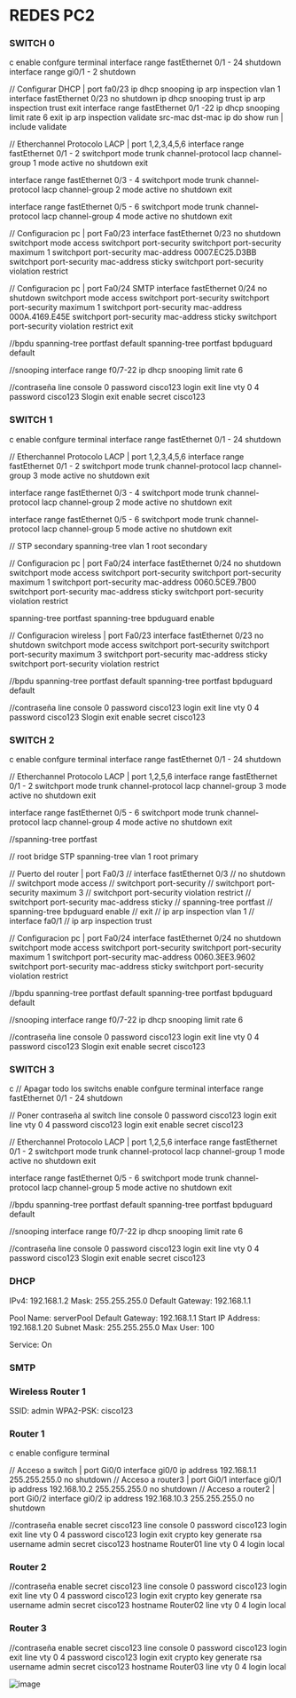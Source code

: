 # REDES PC2 

### SWITCH 0
c
enable
confgure terminal
interface range fastEthernet 0/1 - 24
shutdown
interface range gi0/1 - 2
shutdown

// Configurar DHCP | port fa0/23
ip dhcp snooping
ip arp inspection vlan 1
interface fastEthernet 0/23
no shutdown
ip dhcp snooping trust
ip arp inspection trust
exit
interface range fastEthernet 0/1 -22
ip dhcp snooping limit rate 6
exit
ip arp inspection validate src-mac dst-mac ip
do show run | include validate 

// Etherchannel Protocolo LACP | port 1,2,3,4,5,6
interface range fastEthernet 0/1 - 2
switchport mode trunk
channel-protocol lacp
channel-group 1 mode active
no shutdown
exit


interface range fastEthernet 0/3 - 4
switchport mode trunk
channel-protocol lacp
channel-group 2 mode active
no shutdown
exit


interface range fastEthernet 0/5 - 6
switchport mode trunk
channel-protocol lacp
channel-group 4 mode active
no shutdown
exit


// Configuracion pc | port Fa0/23
interface fastEthernet 0/23
no shutdown
switchport mode access
switchport port-security
switchport port-security maximum 1
switchport port-security mac-address 0007.EC25.D3BB
switchport port-security mac-address sticky
switchport port-security violation restrict

// Configuracion pc | port Fa0/24 SMTP
interface fastEthernet 0/24
no shutdown
switchport mode access
switchport port-security
switchport port-security maximum 1
switchport port-security mac-address 000A.4169.E45E
switchport port-security mac-address sticky
switchport port-security violation restrict
exit

//bpdu
spanning-tree portfast default
spanning-tree portfast bpduguard default

//snooping
interface range f0/7-22
ip dhcp snooping limit rate 6

//contraseña
line console 0
password cisco123 
login
exit
line vty 0 4
password cisco123 
Slogin
exit
enable secret cisco123 




### SWITCH 1
c
enable
confgure terminal
interface range fastEthernet 0/1 - 24
shutdown 

// Etherchannel Protocolo LACP | port 1,2,3,4,5,6
interface range fastEthernet 0/1 - 2
switchport mode trunk
channel-protocol lacp
channel-group 3 mode active
no shutdown
exit


interface range fastEthernet 0/3 - 4
switchport mode trunk
channel-protocol lacp
channel-group 2 mode active
no shutdown
exit


interface range fastEthernet 0/5 - 6
switchport mode trunk
channel-protocol lacp
channel-group 5 mode active
no shutdown
exit


// STP secondary
spanning-tree vlan 1 root secondary

// Configuracion pc | port Fa0/24
interface fastEthernet 0/24
no shutdown
switchport mode access
switchport port-security
switchport port-security maximum 1
switchport port-security mac-address 0060.5CE9.7B00
switchport port-security mac-address sticky
switchport port-security violation restrict

spanning-tree portfast
spanning-tree bpduguard enable

// Configuracion wireless | port Fa0/23
interface fastEthernet 0/23
no shutdown
switchport mode access
switchport port-security
switchport port-security maximum 3
switchport port-security mac-address sticky
switchport port-security violation restrict

//bpdu
spanning-tree portfast default
spanning-tree portfast bpduguard default

//contraseña
line console 0
password cisco123 
login
exit
line vty 0 4
password cisco123 
Slogin
exit
enable secret cisco123 





### SWITCH 2
c
enable
confgure terminal
interface range fastEthernet 0/1 - 24
shutdown 

// Etherchannel Protocolo LACP | port 1,2,5,6
interface range fastEthernet 0/1 - 2
switchport mode trunk
channel-protocol lacp
channel-group 3 mode active
no shutdown
exit


interface range fastEthernet 0/5 - 6
switchport mode trunk
channel-protocol lacp
channel-group 4 mode active
no shutdown
exit

//spanning-tree portfast

// root bridge STP
spanning-tree vlan 1 root primary

// Puerto del router | port Fa0/3
// interface fastEthernet 0/3
// no shutdown
// switchport mode access
// switchport port-security
// switchport port-security maximum 3
// switchport port-security violation restrict
// switchport port-security mac-address sticky
// spanning-tree portfast
// spanning-tree bpduguard enable
// exit
// ip arp inspection vlan 1
// interface fa0/1
// ip arp inspection trust

// Configuracion pc | port Fa0/24
interface fastEthernet 0/24
no shutdown
switchport mode access
switchport port-security
switchport port-security maximum 1
switchport port-security mac-address 0060.3EE3.9602
switchport port-security mac-address sticky
switchport port-security violation restrict

//bpdu
spanning-tree portfast default
spanning-tree portfast bpduguard default

//snooping
interface range f0/7-22
ip dhcp snooping limit rate 6

//contraseña
line console 0
password cisco123 
login
exit
line vty 0 4
password cisco123 
Slogin
exit
enable secret cisco123 





### SWITCH 3
c
// Apagar todo los switchs
enable
confgure terminal
interface range fastEthernet 0/1 - 24
shutdown

// Poner contraseña al switch
line console 0
password cisco123 
login
exit
line vty 0 4
password cisco123 
login
exit
enable secret cisco123 

// Etherchannel Protocolo LACP | port 1,2,5,6
interface range fastEthernet 0/1 - 2 
switchport mode trunk
channel-protocol lacp
channel-group 1 mode active
no shutdown
exit


interface range fastEthernet 0/5 - 6
switchport mode trunk
channel-protocol lacp
channel-group 5 mode active
no shutdown
exit


//bpdu
spanning-tree portfast default
spanning-tree portfast bpduguard default

//snooping
interface range f0/7-22
ip dhcp snooping limit rate 6

//contraseña
line console 0
password cisco123 
login
exit
line vty 0 4
password cisco123 
Slogin
exit
enable secret cisco123 


### DHCP
IPv4: 192.168.1.2
Mask: 255.255.255.0
Default Gateway: 192.168.1.1

Pool Name: serverPool
Default Gateway: 192.168.1.1
Start IP Address: 192.168.1.20
Subnet Mask: 255.255.255.0
Max User: 100

Service: On

### SMTP

### Wireless Router 1
SSID: admin
WPA2-PSK: cisco123

### Router 1
c
enable
configure terminal

// Acceso a switch | port Gi0/0
interface gi0/0
ip address 192.168.1.1 255.255.255.0
no shutdown
// Acceso a router3 | port Gi0/1
interface gi0/1
ip address 192.168.10.2 255.255.255.0
no shutdown
// Acceso a router2 | port Gi0/2
interface gi0/2
ip address 192.168.10.3 255.255.255.0
no shutdown


//contraseña
enable secret cisco123
line console 0
password cisco123
login
exit
line vty 0 4
password cisco123
login
exit
crypto key generate rsa
username admin secret cisco123
hostname Router01
line vty 0 4
login local



### Router 2
//contraseña
enable secret cisco123
line console 0
password cisco123
login
exit
line vty 0 4
password cisco123
login
exit
crypto key generate rsa
username admin secret cisco123
hostname Router02
line vty 0 4
login local


### Router 3
//contraseña
enable secret cisco123
line console 0
password cisco123
login
exit
line vty 0 4
password cisco123
login
exit
crypto key generate rsa
username admin secret cisco123
hostname Router03
line vty 0 4
login local




![image](https://github.com/jmorales01/cisco/assets/91076395/45e4f5d2-388e-41b1-923f-d413db60e8e3)
